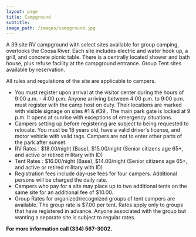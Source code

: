 ```yaml
---
layout: page
title: Campground
subtitle:
image_path: /images/campground.jpg
---
```

A 39 site RV campground with select sites available for group camping, overlooks the Coosa River. Each site includes electric and water hook up, a grill, and concrete picnic table. There is a centrally located shower and bath house, plus refuse facility at the campground entrance. Group Tent sites available by reservation.

All rules and regulations of the site are applicable to campers.

* You must register upon arrival at the visitor center during the hours of 9:00 a.m. - 4:00 p.m. Anyone arriving between 4:00 p.m. to 9:00 p.m. must register with the camp host on duty. Their locations are marked with visible signage on sites #1 & #39 . The main park gate is locked at 9  p.m. It opens at sunrise with exceptions of emergency
situations.
* Campers setting up before registering are subject to  being requested to relocate. You must be 18 years old, have a valid driver's license, and motor vehicle with valid tags. Campers are not to enter other parts of the park after sunset.
* RV Rates : $18.00/night (Base), $15.00/night (Senior citizens age 65+, and active or retired military with ID)
* Tent Rates : $16.00/night (Base), $14.00/night (Senior citizens age 65+, and active or retired military with ID)
* Registration fees include day-use fees for four campers. Additional persons will be charged the daily rate.
* Campers who pay for a site may place up to two additional tents on the same site for an
additional fee of $10.00.
* Group Rates for organized/recognized groups of tent campers are available. The group
rate is $7.00 per tent. Rates apply only to groups that have registered in advance. Anyone
associated with the group but wanting a separate site is subject to regular rates.

**For more information call (334) 567-3002.**
